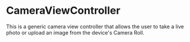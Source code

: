 # CameraViewController

This is a generic camera view controller that allows the user to take a live photo or upload an image from the device's Camera Roll.
